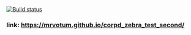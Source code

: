 [![Build status](https://ci.appveyor.com/api/projects/status/97flt8fdb08dltjd/branch/main?svg=true)](https://ci.appveyor.com/project/mrvotum/corpd-zebra-test-second/branch/main)

### link: https://mrvotum.github.io/corpd_zebra_test_second/